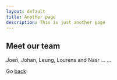 ```yaml
---
layout: default
title: Another page
description: This is just another page
---
```


## Meet our team

Joeri, Johan, Leung, Lourens and Nasr
...
...

Go [back](./)
